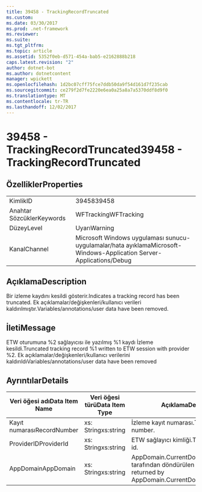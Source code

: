 ```yaml
---
title: 39458 - TrackingRecordTruncated
ms.custom: 
ms.date: 03/30/2017
ms.prod: .net-framework
ms.reviewer: 
ms.suite: 
ms.tgt_pltfrm: 
ms.topic: article
ms.assetid: 5352f0eb-d571-454a-bab5-e2162888b218
caps.latest.revision: "2"
author: dotnet-bot
ms.author: dotnetcontent
manager: wpickett
ms.openlocfilehash: 1d2bc07cff75fce7ddb50da9f54d161d7f235cab
ms.sourcegitcommit: ce279f2d7fe2220e6ea0a25a8a7a5370ddf8d9f0
ms.translationtype: MT
ms.contentlocale: tr-TR
ms.lasthandoff: 12/02/2017
---
```

# <a name="39458---trackingrecordtruncated"></a><span data-ttu-id="08896-102">39458 - TrackingRecordTruncated</span><span class="sxs-lookup"><span data-stu-id="08896-102">39458 - TrackingRecordTruncated</span></span>
## <a name="properties"></a><span data-ttu-id="08896-103">Özellikler</span><span class="sxs-lookup"><span data-stu-id="08896-103">Properties</span></span>  
  
|||  
|-|-|  
|<span data-ttu-id="08896-104">Kimlik</span><span class="sxs-lookup"><span data-stu-id="08896-104">ID</span></span>|<span data-ttu-id="08896-105">39458</span><span class="sxs-lookup"><span data-stu-id="08896-105">39458</span></span>|  
|<span data-ttu-id="08896-106">Anahtar Sözcükler</span><span class="sxs-lookup"><span data-stu-id="08896-106">Keywords</span></span>|<span data-ttu-id="08896-107">WFTracking</span><span class="sxs-lookup"><span data-stu-id="08896-107">WFTracking</span></span>|  
|<span data-ttu-id="08896-108">Düzey</span><span class="sxs-lookup"><span data-stu-id="08896-108">Level</span></span>|<span data-ttu-id="08896-109">Uyarı</span><span class="sxs-lookup"><span data-stu-id="08896-109">Warning</span></span>|  
|<span data-ttu-id="08896-110">Kanal</span><span class="sxs-lookup"><span data-stu-id="08896-110">Channel</span></span>|<span data-ttu-id="08896-111">Microsoft Windows uygulaması sunucu-uygulamalar/hata ayıklama</span><span class="sxs-lookup"><span data-stu-id="08896-111">Microsoft-Windows-Application Server-Applications/Debug</span></span>|  
  
## <a name="description"></a><span data-ttu-id="08896-112">Açıklama</span><span class="sxs-lookup"><span data-stu-id="08896-112">Description</span></span>  
 <span data-ttu-id="08896-113">Bir izleme kaydını kesildi gösterir.</span><span class="sxs-lookup"><span data-stu-id="08896-113">Indicates a tracking record has been truncated.</span></span> <span data-ttu-id="08896-114">Ek açıklamalar/değişkenleri/kullanıcı verileri kaldırılmıştır.</span><span class="sxs-lookup"><span data-stu-id="08896-114">Variables/annotations/user data have been removed.</span></span>  
  
## <a name="message"></a><span data-ttu-id="08896-115">İleti</span><span class="sxs-lookup"><span data-stu-id="08896-115">Message</span></span>  
 <span data-ttu-id="08896-116">ETW oturumuna %2 sağlayıcısı ile yazılmış %1 kaydı İzleme kesildi.</span><span class="sxs-lookup"><span data-stu-id="08896-116">Truncated tracking record %1 written to ETW session with provider %2.</span></span> <span data-ttu-id="08896-117">Ek açıklamalar/değişkenleri/kullanıcı verilerini kaldırıldı</span><span class="sxs-lookup"><span data-stu-id="08896-117">Variables/annotations/user data have been removed</span></span>  
  
## <a name="details"></a><span data-ttu-id="08896-118">Ayrıntılar</span><span class="sxs-lookup"><span data-stu-id="08896-118">Details</span></span>  
  
|<span data-ttu-id="08896-119">Veri öğesi adı</span><span class="sxs-lookup"><span data-stu-id="08896-119">Data Item Name</span></span>|<span data-ttu-id="08896-120">Veri öğesi türü</span><span class="sxs-lookup"><span data-stu-id="08896-120">Data Item Type</span></span>|<span data-ttu-id="08896-121">Açıklama</span><span class="sxs-lookup"><span data-stu-id="08896-121">Description</span></span>|  
|--------------------|--------------------|-----------------|  
|<span data-ttu-id="08896-122">Kayıt numarası</span><span class="sxs-lookup"><span data-stu-id="08896-122">RecordNumber</span></span>|<span data-ttu-id="08896-123">xs: String</span><span class="sxs-lookup"><span data-stu-id="08896-123">xs:string</span></span>|<span data-ttu-id="08896-124">İzleme kayıt numarası.</span><span class="sxs-lookup"><span data-stu-id="08896-124">The tracking record number.</span></span>|  
|<span data-ttu-id="08896-125">ProviderID</span><span class="sxs-lookup"><span data-stu-id="08896-125">ProviderId</span></span>|<span data-ttu-id="08896-126">xs: String</span><span class="sxs-lookup"><span data-stu-id="08896-126">xs:string</span></span>|<span data-ttu-id="08896-127">ETW sağlayıcı kimliği.</span><span class="sxs-lookup"><span data-stu-id="08896-127">The ETW provider id.</span></span>|  
|<span data-ttu-id="08896-128">AppDomain</span><span class="sxs-lookup"><span data-stu-id="08896-128">AppDomain</span></span>|<span data-ttu-id="08896-129">xs: String</span><span class="sxs-lookup"><span data-stu-id="08896-129">xs:string</span></span>|<span data-ttu-id="08896-130">AppDomain.CurrentDomain.FriendlyName tarafından döndürülen dize.</span><span class="sxs-lookup"><span data-stu-id="08896-130">The string returned by AppDomain.CurrentDomain.FriendlyName.</span></span>|
